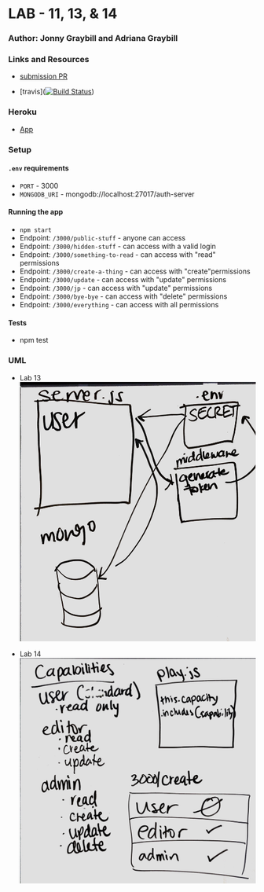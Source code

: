 # LAB - 11, 13, & 14

### Author: Jonny Graybill and Adriana Graybill

### Links and Resources
* [submission PR](https://github.com/401-advanced-javascript-jonnygraybill/auth-server/pull/1) 

* [travis]([![Build Status](https://www.travis-ci.com/401-advanced-javascript-jonnygraybill/auth-server.svg?branch=master)](https://www.travis-ci.com/401-advanced-javascript-jonnygraybill/auth-server))

### Heroku
* [App](https://jgray-401-auth-server.herokuapp.com/)

### Setup
#### `.env` requirements
* `PORT` - 3000
* `MONGODB_URI` - mongodb://localhost:27017/auth-server

#### Running the app
* `npm start`
* Endpoint: `/3000/public-stuff` - anyone can access
* Endpoint: `/3000/hidden-stuff` - can access with a valid login
* Endpoint: `/3000/something-to-read` - can access with "read" permissions
* Endpoint: `/3000/create-a-thing` - can access with "create"permissions
* Endpoint: `/3000/update` - can access with "update" permissions
* Endpoint: `/3000/jp` - can access with "update" permissions
* Endpoint: `/3000/bye-bye` - can access with "delete" permissions
* Endpoint: `/3000/everything` - can access with all permissions

#### Tests
* npm test

### UML
* Lab 13
![UML](./assets/lab-13-uml.jpg)

* Lab 14
![UML](./assets/lab-14-uml.jpg)
